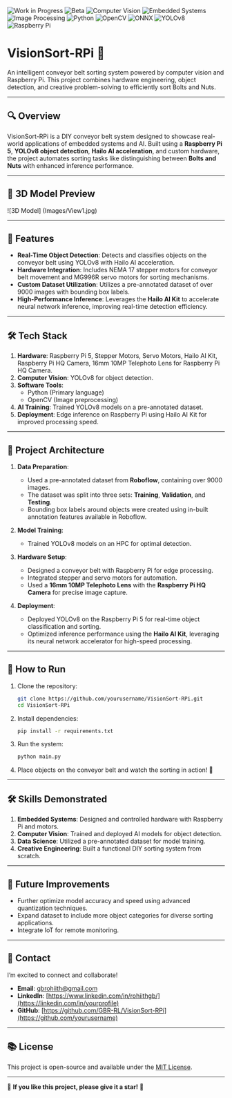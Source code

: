 ![Work in Progress](https://img.shields.io/badge/status-work--in--progress-yellow)
![Beta](https://img.shields.io/badge/Stage-Beta-orange)
![Computer Vision](https://img.shields.io/badge/Project-Computer%20Vision-blue)
![Embedded Systems](https://img.shields.io/badge/Project-Embedded%20Systems-green)
![Image Processing](https://img.shields.io/badge/Project-Image%20Processing-yellow)
![Python](https://img.shields.io/badge/Python-3.10-blue)
![OpenCV](https://img.shields.io/badge/OpenCV-4.5-green)
![ONNX](https://img.shields.io/badge/ONNX-Inference-purple)
![YOLOv8](https://img.shields.io/badge/YOLO-v8-orange)
![Raspberry Pi](https://img.shields.io/badge/Hardware-Raspberry%20Pi-red)


# VisionSort-RPi 🚀  
An intelligent conveyor belt sorting system powered by computer vision and Raspberry Pi. This project combines hardware engineering, object detection, and creative problem-solving to efficiently sort Bolts and Nuts.

---

## 🔍 Overview  
VisionSort-RPi is a DIY conveyor belt system designed to showcase real-world applications of embedded systems and AI. Built using a **Raspberry Pi 5**, **YOLOv8 object detection**, **Hailo AI acceleration**, and custom hardware, the project automates sorting tasks like distinguishing between **Bolts and Nuts** with enhanced inference performance.  

---

## 📐 3D Model Preview 
![3D Model] (Images/View1.jpg)

---

## 🎯 Features  
- **Real-Time Object Detection**: Detects and classifies objects on the conveyor belt using YOLOv8 with Hailo AI acceleration.  
- **Hardware Integration**: Includes NEMA 17 stepper motors for conveyor belt movement and MG996R servo motors for sorting mechanisms.  
- **Custom Dataset Utilization**: Utilizes a pre-annotated dataset of over 9000 images with bounding box labels.  
- **High-Performance Inference**: Leverages the **Hailo AI Kit** to accelerate neural network inference, improving real-time detection efficiency.  
   
---

## 🛠️ Tech Stack
1. **Hardware**: Raspberry Pi 5, Stepper Motors, Servo Motors, Hailo AI Kit, Raspberry Pi HQ Camera, 16mm 10MP Telephoto Lens for Raspberry Pi HQ Camera.  
2. **Computer Vision**: YOLOv8 for object detection.  
3. **Software Tools**:  
   - Python (Primary language)  
   - OpenCV (Image preprocessing)  
4. **AI Training**: Trained YOLOv8 models on a pre-annotated dataset.  
5. **Deployment**: Edge inference on Raspberry Pi using Hailo AI Kit for improved processing speed.  


---

## 🔧 Project Architecture
1. **Data Preparation**:  
   - Used a pre-annotated dataset from **Roboflow**, containing over 9000 images.  
   - The dataset was split into three sets: **Training**, **Validation**, and **Testing**.  
   - Bounding box labels around objects were created using in-built annotation features available in Roboflow.  

2. **Model Training**:  
   - Trained YOLOv8 models on an HPC for optimal detection.  

3. **Hardware Setup**:  
   - Designed a conveyor belt with Raspberry Pi for edge processing.  
   - Integrated stepper and servo motors for automation.
   - Used a **16mm 10MP Telephoto Lens** with the **Raspberry Pi HQ Camera** for precise image capture.  

4. **Deployment**:  
   - Deployed YOLOv8 on the Raspberry Pi 5 for real-time object classification and sorting.
   - Optimized inference performance using the **Hailo AI Kit**, leveraging its neural network accelerator for high-speed processing.  

---

## 🚀 How to Run
1. Clone the repository:  
   ```bash
   git clone https://github.com/yourusername/VisionSort-RPi.git
   cd VisionSort-RPi
   ```

2. Install dependencies:  
   ```bash
   pip install -r requirements.txt
   ```

3. Run the system:  
   ```bash
   python main.py
   ```

4. Place objects on the conveyor belt and watch the sorting in action! 🎉

---

## 🛠️ Skills Demonstrated
1. **Embedded Systems**: Designed and controlled hardware with Raspberry Pi and motors.  
2. **Computer Vision**: Trained and deployed AI models for object detection.  
3. **Data Science**: Utilized a pre-annotated dataset for model training.  
4. **Creative Engineering**: Built a functional DIY sorting system from scratch.  

---

## 🙌 Future Improvements
- Further optimize model accuracy and speed using advanced quantization techniques.  
- Expand dataset to include more object categories for diverse sorting applications.  
- Integrate IoT for remote monitoring.    

---

## 📩 Contact
I’m excited to connect and collaborate!  
- **Email**: [gbrohiith@gmail.com](mailto:your.email@example.com)  
- **LinkedIn**: [https://www.linkedin.com/in/rohiithgb/](https://linkedin.com/in/yourprofile)  
- **GitHub**: [https://github.com/GBR-RL/VisionSort-RPi](https://github.com/yourusername)

---

## 📚 License
This project is open-source and available under the [MIT License](LICENSE).  

---

🌟 **If you like this project, please give it a star!** 🌟

